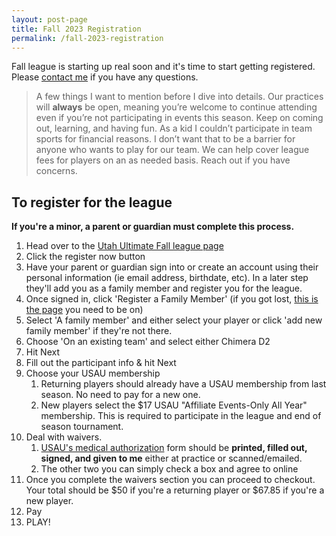 ```yaml
---
layout: post-page
title: Fall 2023 Registration
permalink: /fall-2023-registration
--- 
```


Fall league is starting up real soon and it's time to start getting registered. Please [contact me](mailto:chimera.ulti@gmail.com) if you have any questions.

> A few things I want to mention before I dive into details. Our practices will **always** be open, meaning you’re welcome to continue attending even if you’re not participating in events this season. Keep on coming out, learning, and having fun. As a kid I couldn’t participate in team sports for financial reasons. I don’t want that to be a barrier for anyone who wants to play for our team. We can help cover league fees for players on an as needed basis. Reach out if you have concerns.

## To register for the league
**If you're a minor, a parent or guardian must complete this process.**

1. Head over to the [Utah Ultimate Fall league page](https://utahultimate.org/e/open-fall-2023/register?new=1)
2. Click the register now button 
3. Have your parent or guardian sign into or create an account using their personal information (ie email address, birthdate, etc). In a later step they'll add you as a family member and register you for the league.
4. Once signed in, click 'Register a Family Member' (if you got lost, [this is the page](https://utahultimate.org/e/open-fall-2023/register?new=1) you need to be on)
5. Select 'A family member' and either select your player or click 'add new family member' if they're not there.
6. Choose 'On an existing team' and select either Chimera D2
7. Hit Next
8. Fill out the participant info & hit Next
9. Choose your USAU membership
	1. Returning players should already have a USAU membership from last season. No need to pay for a new one.
	2. New players select the $17 USAU "Affiliate Events-Only All Year" membership. This is required to participate in the league and end of season tournament.
10. Deal with waivers.
	1. [USAU's medical authorization](/files/medical-waiver-2021.pdf) form should be **printed, filled out, signed, and given to me** either at practice or scanned/emailed.
	2. The other two you can simply check a box and agree to online
11. Once you complete the waivers section you can proceed to checkout. Your total should be $50 if you're a returning player or $67.85 if you're a new player.
12. Pay
13. PLAY!
